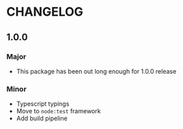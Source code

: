 # CHANGELOG

## 1.0.0

### Major

- This package has been out long enough for 1.0.0 release

### Minor

- Typescript typings
- Move to `node:test` framework
- Add build pipeline
